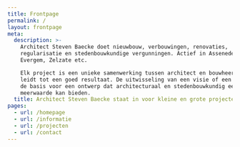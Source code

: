 ```yaml
---
title: Frontpage
permalink: /
layout: frontpage
meta:
  description: >-
    Architect Steven Baecke doet nieuwbouw, verbouwingen, renovaties,
    regularisatie en stedenbouwkundige vergunningen. Actief in Assenede,
    Evergem, Zelzate etc.

    Elk project is een unieke samenwerking tussen architect en bouwheer, dat
    leidt tot een goed resultaat. De uitwisseling van een visie of een idee is
    de basis voor een ontwerp dat architecturaal en stedenbouwkundig een
    meerwaarde kan bieden. 
  title: Architect Steven Baecke staat in voor kleine en grote projecten.
pages:
  - url: /homepage
  - url: /informatie
  - url: /projecten
  - url: /contact
---
```


